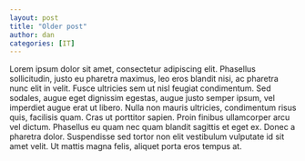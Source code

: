 ```yaml
---
layout: post
title: "Older post"
author: dan
categories: [IT]
---
```


Lorem ipsum dolor sit amet, consectetur adipiscing elit. Phasellus sollicitudin, justo eu pharetra maximus, leo eros blandit nisi, ac pharetra nunc elit in velit. Fusce ultricies sem ut nisl feugiat condimentum. Sed sodales, augue eget dignissim egestas, augue justo semper ipsum, vel imperdiet augue erat ut libero. Nulla non mauris ultricies, condimentum risus quis, facilisis quam. Cras ut porttitor sapien. Proin finibus ullamcorper arcu vel dictum. Phasellus eu quam nec quam blandit sagittis et eget ex. Donec a pharetra dolor. Suspendisse sed tortor non elit vestibulum vulputate id sit amet velit. Ut mattis magna felis, aliquet porta eros tempus at.